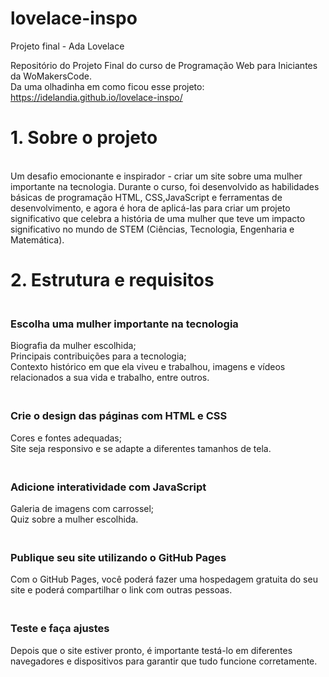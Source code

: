 # lovelace-inspo
Projeto final - Ada Lovelace
 
Repositório do Projeto Final do curso de Programação Web para Iniciantes da WoMakersCode.<br>
Da uma olhadinha em como ficou esse projeto: https://idelandia.github.io/lovelace-inspo/

<h1>1. Sobre o projeto</h1>

<br>Um desafio emocionante e inspirador - criar um site sobre uma mulher importante na tecnologia. Durante o curso, foi desenvolvido as habilidades básicas de programação HTML, CSS,JavaScript e ferramentas de desenvolvimento, e agora é hora de aplicá-las para criar um projeto significativo que celebra a história de uma mulher que teve um impacto significativo no mundo de STEM (Ciências, Tecnologia, Engenharia e Matemática).

<h1>2. Estrutura e requisitos</h1>

<h3><br><strong>Escolha uma mulher importante na tecnologia</strong><br></h3>
    Biografia da mulher escolhida;<br>
    Principais contribuições para a tecnologia;<br>
    Contexto histórico em que ela viveu e trabalhou, imagens e vídeos relacionados a sua  vida e trabalho, entre outros.<br>

<h3><br><strong>Crie o design das páginas com HTML e CSS</strong><br></h3>
    Cores e fontes adequadas;<br>
    Site seja responsivo e se adapte a diferentes tamanhos de tela.<br>

<h3><br><strong>Adicione interatividade com JavaScript</strong><br></h3>
    Galeria de imagens com carrossel;<br>
    Quiz sobre a mulher escolhida.<br>

<h3><br><strong>Publique seu site utilizando o GitHub Pages</strong><br></h3>
    Com o GitHub Pages, você poderá fazer uma hospedagem gratuita do seu site e poderá compartilhar o link com outras pessoas.<br>

<h3><br><strong>Teste e faça ajustes</strong><br></h3>
    Depois que o site estiver pronto, é importante testá-lo em diferentes navegadores e dispositivos para garantir que tudo funcione corretamente.<br>
